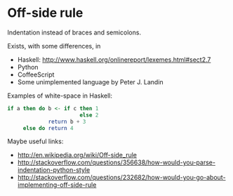 Off-side rule
=============

Indentation instead of braces and semicolons.

Exists, with some differences, in

* Haskell: http://www.haskell.org/onlinereport/lexemes.html#sect2.7
* Python
* CoffeeScript
* Some unimplemented language by Peter J. Landin

Examples of white-space in Haskell:

``` Haskell
if a then do b <- if c then 1
                       else 2
             return b + 3
     else do return 4
```

Maybe useful links:

* http://en.wikipedia.org/wiki/Off-side_rule
* http://stackoverflow.com/questions/356638/how-would-you-parse-indentation-python-style
* http://stackoverflow.com/questions/232682/how-would-you-go-about-implementing-off-side-rule
